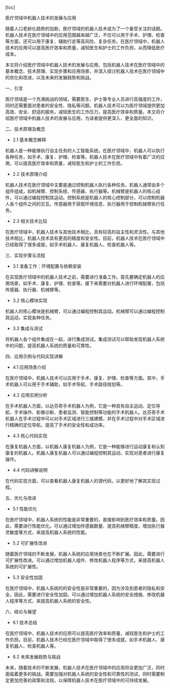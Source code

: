 
[toc]                    
                
                
医疗领域中机器人技术的发展与应用

随着人口老龄化趋势的加剧，医疗领域的机器人技术成为了一个备受关注的话题。机器人技术在医疗领域中的应用范围越来越广泛，不仅可以用于手术、护理、检查等方面，还可以用于康复、辅助行走等高风险、复杂任务。在医疗领域中，机器人技术的应用可以提高医疗效率和质量，减轻医生和护士的工作负担，从而降低医疗成本。

本文将介绍医疗领域中机器人技术的发展与应用，包括机器人技术在医疗领域中的基本概念、技术原理、实现步骤和应用场景，并深入探讨机器人技术在医疗领域中的优化和改进，以及未来的发展趋势和挑战。

一、引言

医疗领域是一个充满挑战的领域，需要医生、护士等专业人员进行高强度的工作，同时还需要面对患者的安全性、隐私等问题。机器人技术可以为医疗领域提供更加高效、安全、舒适的服务，减轻医生的工作压力，提高医疗效率和质量。本文将介绍医疗领域中机器人技术的发展与应用，为读者提供更深入、更全面的知识。

二、技术原理及概念

- 2.1 基本概念解释

机器人是一种能够执行自主任务的人工智能系统。在医疗领域中，机器人可以执行各种任务，如手术、康复、护理、检查等。机器人技术在医疗领域中有着广泛的应用，可以提高医疗效率和质量，减轻医生和护士的工作负担。

- 2.2 技术原理介绍

机器人技术在医疗领域中主要是通过控制机器人执行各种任务。机器人通常由多个组件组成，如机械臂、控制系统、传感器、执行器等。机械臂是机器人的核心组件，可以通过编程控制其运动。控制系统是机器人的核心控制部分，可以控制机器人各个组件之间的交互。传感器用于获取环境信息，执行器用于控制机械臂执行任务。

- 2.3 相关技术比较

在医疗领域中，机器人技术与其他技术相比，具有较高的自主性和灵活性。与其他技术相比，机器人技术具有更高的精度和安全性。目前，机器人技术在医疗领域中已经取得了很多成就，如手术机器人、康复机器人、检查机器人等。

三、实现步骤与流程

- 3.1 准备工作：环境配置与依赖安装

在实现医疗领域中的机器人技术之前，需要进行准备工作。首先要确定机器人的应用场景，如手术、康复、护理、检查等。接下来需要对机器人进行环境配置，包括传感器、执行器、机械臂等。

- 3.2 核心模块实现

机器人的核心模块是机械臂，可以通过编程控制其运动。机械臂可以通过编程控制其运动，实现各种任务。

- 3.3 集成与测试

将机器人各个组件集成在一起，进行集成测试。集成测试可以帮助发现机器人系统中的问题，提高机器人系统的质量和可靠性。

四、应用示例与代码实现讲解

- 4.1 应用场景介绍

在医疗领域中，机器人技术可以应用于手术、康复、护理、检查等方面。其中，手术机器人可以用于手术辅助，如手术导航、手术路径规划等。

- 4.2 应用实例分析

在手术机器人方面，以达芬奇手术机器人为例，它是一种具有自主运动、定位导航、手术操作、影像诊断、患者监测、智能控制等功能的手术机器人。达芬奇手术机器人在手术过程中可以对手术区域进行三维建模，并在手术过程中对手术区域进行精确的定位导航，提高了手术的安全性和成功率。

- 4.3 核心代码实现

在康复机器人方面，以机器人康复机器人为例，它是一种能够进行运动康复和认知康复的机器人。机器人康复机器人可以通过编程控制其运动，实现对患者进行康复操作。

- 4.4 代码讲解说明

在代码实现方面，可以查看机器人康复机器人的源代码，以更好地了解其实现过程。

五、优化与改进

- 5.1 性能优化

在医疗领域中，机器人系统的性能是非常重要的，直接影响到医疗效率和质量。因此，需要进行性能优化。可以通过增加传感器数量、提高机械臂精度、增加执行器灵敏度等方式，来提高机器人系统的性能。

- 5.2 可扩展性改进

随着医疗领域的不断发展，机器人系统的应用场景也在不断扩展。因此，需要进行可扩展性改进。可以通过增加机器人组件、修改机器人程序等方式，来提高机器人系统的可扩展性。

- 5.3 安全性加固

在医疗领域中，机器人系统的的安全性是非常重要的，因为涉及到患者的隐私和安全。因此，需要进行安全性加固。可以通过增加机器人系统的安全措施、修改机器人程序等方式，来提高机器人系统的安全性。

六、结论与展望

- 6.1 技术总结

在医疗领域中，机器人技术的应用可以提高医疗效率和质量，减轻医生和护士的工作负担。目前，机器人技术已经在医疗领域中取得了很多成就，如手术机器人、康复机器人、检查机器人等。

- 6.2 未来发展趋势与挑战

未来，随着技术的不断发展，机器人技术在医疗领域中的应用将会更加广泛，同时面临着更多的挑战。需要加强对机器人系统的安全性和可靠性的测试，同时需要制定更加完善的政策和法规，以保障机器人技术在医疗领域中的可持续发展。

